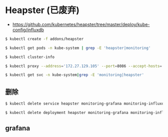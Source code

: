 # Heapster (已废弃)

* https://github.com/kubernetes/heapster/tree/master/deploy/kube-config/influxdb

```bash
$ kubectl create -f addons/heapster

$ kubectl get pods -n kube-system | grep -E 'heapster|monitoring'

$ kubectl cluster-info

$ kubectl proxy --address='172.27.129.105' --port=8086 --accept-hosts='^*$'

$ kubectl get svc -n kube-system|grep -E 'monitoring|heapster'
```

## 删除

```bash
$ kubectl delete service heapster monitoring-grafana monitoring-influxdb -n kube-system

$ kubectl delete deployment heapster monitoring-grafana monitoring-influxdb -n kube-system
```

## grafana
